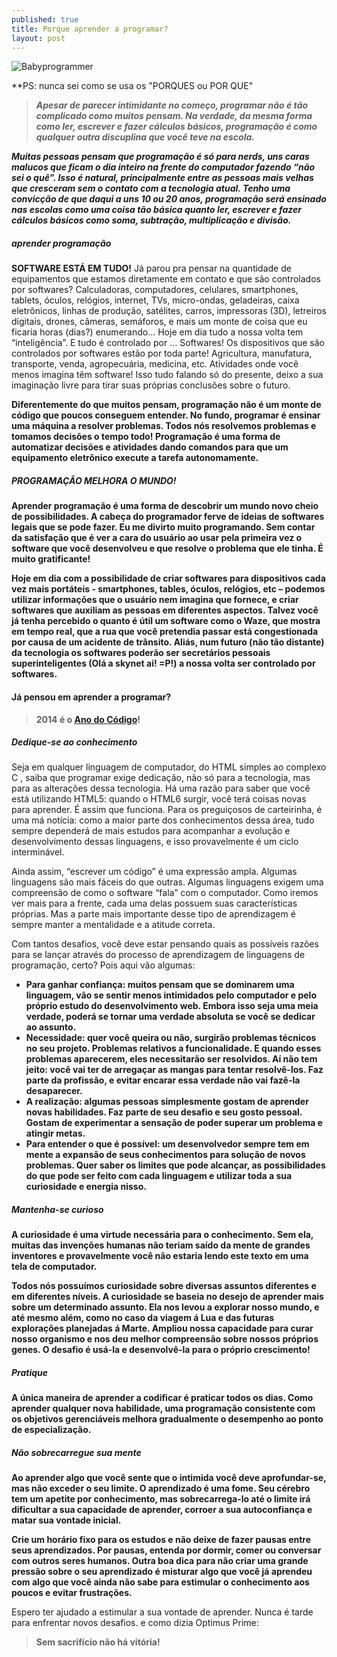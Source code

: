 ```yaml
---
published: true
title: Porque aprender a programar?
layout: post
---
```

![Babyprogrammer](https://d2npbuaakacvlz.cloudfront.net/images/uploaded/large-present/2012/12/17/html-for-babies-6-month-old-daughter-approves-1355807217.jpg)

**PS: nunca sei como se usa os "PORQUES ou POR QUE"

> ___Apesar de parecer intimidante no começo, programar não é tão complicado como muitos pensam. Na verdade, da mesma forma como ler, escrever e fazer cálculos básicos, programação é como qualquer outra discuplina que você teve na escola.___

***Muitas pessoas pensam que programação é só para nerds, uns caras malucos que ficam o dia inteiro na frente do computador fazendo “não sei o quê”. Isso é natural, principalmente entre as pessoas mais velhas que cresceram sem o contato com a tecnologia atual. Tenho uma convicção de que daqui a uns 10 ou 20 anos, programação será ensinado nas escolas como uma coisa tão básica quanto ler, escrever e fazer cálculos básicos como soma, subtração, multiplicação e divisão.***

##### aprender programação


**SOFTWARE ESTÁ EM TUDO!**
Já parou pra pensar na quantidade de equipamentos que estamos diretamente em contato e que são controlados por softwares? Calculadoras, computadores, celulares, smartphones, tablets, óculos, relógios, internet, TVs, micro-ondas, geladeiras, caixa eletrônicos, linhas de produção, satélites, carros, impressoras (3D), letreiros digitais, drones, câmeras, semáforos, e mais um monte de coisa que eu ficaria horas (dias?) enumerando… Hoje em dia tudo a nossa volta tem “inteligência”. E tudo é controlado por … Softwares! Os dispositivos que são controlados por softwares estão por toda parte! Agricultura, manufatura, transporte, venda, agropecuária, medicina, etc. Atividades onde você menos imagina têm software! Isso tudo falando só do presente, deixo a sua imaginação livre para tirar suas próprias conclusões sobre o futuro.

**Diferentemente do que muitos pensam, programação não é um monte de código que poucos conseguem entender. No fundo, programar é ensinar uma máquina a resolver problemas. Todos nós resolvemos problemas e tomamos decisões o tempo todo! Programação é uma forma de automatizar decisões e atividades dando comandos para que um equipamento eletrônico execute a tarefa autonomamente.**

##### PROGRAMAÇÃO MELHORA O MUNDO!

**Aprender programação é uma forma de descobrir um mundo novo cheio de possibilidades. A cabeça do programador ferve de ideias de softwares legais que se pode fazer. Eu me divirto muito programando. Sem contar da satisfação que é ver a cara do usuário ao usar pela primeira vez o software que você desenvolveu e que resolve o problema que ele tinha. É muito gratificante!**

**Hoje em dia com a possibilidade de criar softwares para dispositivos cada vez mais portáteis - smartphones, tables, óculos, relógios, etc – podemos utilizar informações que o usuário nem imagina que fornece, e criar softwares que auxiliam as pessoas em diferentes aspectos. Talvez você já tenha percebido o quanto é útil um software como o Waze, que mostra em tempo real, que a rua que você pretendia passar está congestionada por causa de um acidente de trânsito. Aliás, num futuro (não tão distante) da tecnologia os softwares poderão ser secretários pessoais superinteligentes (Olá a skynet ai! =P!) a nossa volta ser controlado por softwares.**

#### Já pensou em aprender a programar?


>**2014 é o [Ano do Código](http://www.anodocodigo.org.br/)!**

##### Dedique-se ao conhecimento


Seja em qualquer linguagem de computador, do HTML simples ao complexo C , saiba que programar exige dedicação, não só para a tecnologia, mas para as alterações dessa tecnologia. Há uma razão para saber que você está utilizando HTML5: quando o HTML6 surgir, você terá coisas novas para aprender. É assim que funciona. Para os preguiçosos de carteirinha, é uma má notícia: como a maior parte dos conhecimentos dessa área, tudo sempre dependerá de mais estudos para acompanhar a evolução e desenvolvimento dessas linguagens, e isso provavelmente é um ciclo interminável.

Ainda assim, “escrever um código” é uma expressão ampla. Algumas linguagens são mais fáceis do que outras. Algumas linguagens exigem uma compreensão de como o software “fala” com o computador. Como iremos ver mais para a frente, cada uma delas possuem suas características próprias. Mas a parte mais importante desse tipo de aprendizagem é sempre manter a mentalidade e a atitude correta.

Com tantos desafios, você deve estar pensando quais as possíveis razões para se lançar através do processo de aprendizagem de linguagens de programação, certo? Pois aqui vão algumas:


* __Para ganhar confiança: muitos pensam que se dominarem uma linguagem, vão se sentir menos intimidados pelo computador e pelo próprio estudo do desenvolvimento web. Embora isso seja uma meia verdade, poderá se tornar uma verdade absoluta se você se dedicar ao assunto.__ <br/>
* __Necessidade: quer você queira ou não, surgirão problemas técnicos no seu projeto. Problemas relativos a funcionalidade. E quando esses problemas aparecerem, eles necessitarão ser resolvidos. Aí não tem jeito: você vai ter de arregaçar as mangas para tentar resolvê-los. Faz parte da profissão, e evitar encarar essa verdade não vai fazê-la desaparecer.__ <br/>
* __A realização: algumas pessoas simplesmente gostam de aprender novas habilidades. Faz parte de seu desafio e seu gosto pessoal. Gostam de experimentar a sensação de poder superar um problema e atingir metas.__ <br/>
* __Para entender o que é possível: um desenvolvedor sempre tem em mente a expansão de seus conhecimentos para solução de novos problemas. Quer saber os limites que pode alcançar, as possibilidades do que pode ser feito com cada linguagem e utilizar toda a sua curiosidade e energia nisso.__


##### Mantenha-se curioso

**A curiosidade é uma virtude necessária para o conhecimento. Sem ela, muitas das invenções humanas não teriam saído da mente de grandes inventores e provavelmente você não estaria lendo este texto em uma tela de computador.**

**Todos nós possuímos curiosidade sobre diversas assuntos diferentes e em diferentes níveis. A curiosidade se baseia no desejo de aprender mais sobre um determinado assunto. Ela nos levou a explorar nosso mundo, e até mesmo além, como no caso da viagem á Lua e das futuras explorações planejadas á Marte. Ampliou nossa capacidade para curar nosso organismo e nos deu melhor compreensão sobre nossos próprios genes. O desafio é usá-la e desenvolvê-la para o próprio crescimento!**

##### Pratique

**A única maneira de aprender a codificar é praticar todos os dias. Como aprender qualquer nova habilidade, uma programação consistente com os objetivos gerenciáveis  melhora gradualmente o desempenho ao ponto de especialização.**

##### Não sobrecarregue sua mente


**Ao aprender algo que você sente que o intimida você deve aprofundar-se, mas não exceder o seu limite. O aprendizado é uma fome. Seu cérebro tem um apetite por conhecimento, mas sobrecarrega-lo até o limite irá dificultar a sua capacidade de aprender, corroer a sua autoconfiança e matar sua vontade inicial.**

**Crie um horário fixo para os estudos e não deixe de fazer pausas entre seus aprendizados. Por pausas, entenda por dormir, comer ou conversar com outros seres humanos. Outra boa dica para não criar uma grande pressão sobre o seu aprendizado é misturar algo que você já aprendeu com algo que você ainda não sabe para estimular o conhecimento aos poucos e evitar frustrações.**

Espero ter ajudado a estimular a sua vontade de aprender. Nunca é tarde para enfrentar novos desafios. e como dizia Optimus Prime: 

>**Sem sacrifício não há vitória!**